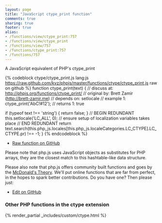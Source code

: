 ```yaml
---
layout: page
title: "JavaScript ctype_print function"
comments: true
sharing: true
footer: true
alias:
- /functions/view/ctype_print:757
- /functions/view/ctype_print
- /functions/view/757
- /functions/ctype_print:757
- /functions/757
---
```

<!-- Generated by Rakefile:build -->
A JavaScript equivalent of PHP's ctype_print

{% codeblock ctype/ctype_print.js lang:js https://raw.github.com/kvz/phpjs/master/functions/ctype/ctype_print.js raw on github %}
function ctype_print(text) {
  //  discuss at: http://phpjs.org/functions/ctype_print/
  // original by: Brett Zamir (http://brett-zamir.me)
  //  depends on: setlocale
  //   example 1: ctype_print('AbC!#12');
  //   returns 1: true

  if (typeof text !== 'string') {
    return false;
  }
  // BEGIN REDUNDANT
  this.setlocale('LC_ALL', 0); // ensure setup of localization variables takes place
  // END REDUNDANT
  return text.search(this.php_js.locales[this.php_js.localeCategories.LC_CTYPE].LC_CTYPE.pr) !== -1;
}
{% endcodeblock %}

 - [Raw function on GitHub](https://github.com/kvz/phpjs/blob/master/functions/ctype/ctype_print.js)

Please note that php.js uses JavaScript objects as substitutes for PHP arrays, they are 
the closest match to this hashtable-like data structure. 

Please also note that php.js offers community built functions and goes by the 
[McDonald's Theory](https://medium.com/what-i-learned-building/9216e1c9da7d). We'll put online 
functions that are far from perfect, in the hopes to spark better contributions. 
Do you have one? Then please just: 

 - [Edit on GitHub](https://github.com/kvz/phpjs/edit/master/functions/ctype/ctype_print.js)


### Other PHP functions in the ctype extension
{% render_partial _includes/custom/ctype.html %}

